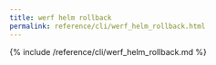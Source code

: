 ```yaml
---
title: werf helm rollback
permalink: reference/cli/werf_helm_rollback.html
---
```


{% include /reference/cli/werf_helm_rollback.md %}

